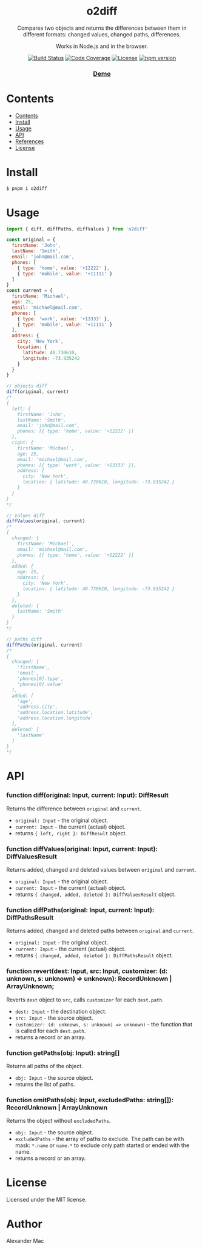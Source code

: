 <p align="center">
  <h1 align="center">o2diff</h1>
  <p align="center">Compares two objects and returns the differences between them in different formats: changed values, changed paths, differences.</p>
  <p align="center">Works in Node.js and in the browser.</p>
  <p align="center">
    <a href="https://github.com/alexandermac/o2diff/actions/workflows/ci.yml?query=branch%3Amaster"><img src="https://github.com/alexandermac/o2diff/actions/workflows/ci.yml/badge.svg" alt="Build Status"></a>
    <a href="https://codecov.io/gh/AlexanderMac/o2diff"><img src="https://codecov.io/gh/AlexanderMac/o2diff/branch/master/graph/badge.svg" alt="Code Coverage"></a>
    <a href="LICENSE"><img src="https://img.shields.io/github/license/alexandermac/o2diff.svg" alt="License"></a>
    <a href="https://badge.fury.io/js/o2diff"><img src="https://badge.fury.io/js/o2diff.svg" alt="npm version"></a>
  </p>
  <h3 align="center"><a href="https://alexandermac.github.io/o2diff">Demo</a></h3>
</p>

# Contents
- [Contents](#contents)
- [Install](#install)
- [Usage](#usage)
- [API](#api)
- [References](#references)
- [License](#license)

# Install
```bash
$ pnpm i o2diff
```

# Usage
```js
import { diff, diffPaths, diffValues } from 'o2diff'

const original = {
  firstName: 'John',
  lastName: 'Smith',
  email: 'john@mail.com',
  phones: [
    { type: 'home', value: '+12222' },
    { type: 'mobile', value: '+11111' }
  ]
}
const current = {
  firstName: 'Michael',
  age: 25,
  email: 'michael@mail.com',
  phones: [
    { type: 'work', value: '+13333' },
    { type: 'mobile', value: '+11111' }
  ],
  address: {
    city: 'New York',
    location: {
      latitude: 40.730610,
      longitude: -73.935242
    }
  }
}

// objects diff
diff(original, current)
/*
{
  left: {
    firstName: 'John',
    lastName: 'Smith',
    email: 'john@mail.com',
    phones: [{ type: 'home', value: '+12222' }]
  },
  right: {
    firstName: 'Michael',
    age: 25,
    email: 'michael@mail.com',
    phones: [{ type: 'work', value: '+13333' }],
    address: {
      city: 'New York',
      location: { latitude: 40.730610, longitude: -73.935242 }
    }
  }
}
*/

// values diff
diffValues(original, current)
/*
{
  changed: {
    firstName: 'Michael',
    email: 'michael@mail.com',
    phones: [{ type: 'home', value: '+12222' }]
  },
  added: {
    age: 25,
    address: {
      city: 'New York',
      location: { latitude: 40.730610, longitude: -73.935242 }
    }
  },
  deleted: {
    lastName: 'Smith'
  }
}
*/

// paths diff
diffPaths(original, current)  
/*
{
  changed: [
    'firstName',
    'email',
    'phones[0].type',
    'phones[0].value'
  ],
  added: [
    'age',
    'address.city',
    'address.location.latitude',
    'address.location.longitude'
  ],
  deleted: [
    'lastName'
  ]
}
*/
```

# API

### function diff(original: Input, current: Input): DiffResult
Returns the difference between `original` and `current`.

- `original: Input` - the original object.
- `current: Input` - the current (actual) object.
- returns `{ left, right }: DiffResult` object.

### function diffValues(original: Input, current: Input): DiffValuesResult
Returns added, changed and deleted values between `original` and `current`.

- `original: Input` - the original object.
- `current: Input` - the current (actual) object.
- returns `{ changed, added, deleted }: DiffValuesResult` object.

### function diffPaths(original: Input, current: Input): DiffPathsResult
Returns added, changed and deleted paths between `original` and `current`.

- `original: Input` - the original object.
- `current: Input` - the current (actual) object.
- returns `{ changed, added, deleted }: DiffPathsResult` object.

### function revert(dest: Input, src: Input, customizer: (d: unknown, s: unknown) => unknown): RecordUnknown | ArrayUnknown;
Reverts `dest` object to `src`, calls `customizer` for each `dest.path`.

- `dest: Input` - the destination object.
- `src: Input` - the source object.
- `customizer: (d: unknown, s: unknown) => unknown)` - the function that is called for each `dest.path`.
- returns a record or an array.

### function getPaths(obj: Input): string[]
Returns all paths of the object.

- `obj: Input` - the source object.
- returns the list of paths.

### function omitPaths(obj: Input, excludedPaths: string[]): RecordUnknown | ArrayUnknown
Returns the object without `excludedPaths`.

- `obj: Input` - the source object.
- `excludedPaths` - the array of paths to exclude. The path can be with mask: `*.name` or `name.*` to exclude only path started or ended with the name.
- returns a record or an array.

# License
Licensed under the MIT license.

# Author
Alexander Mac
